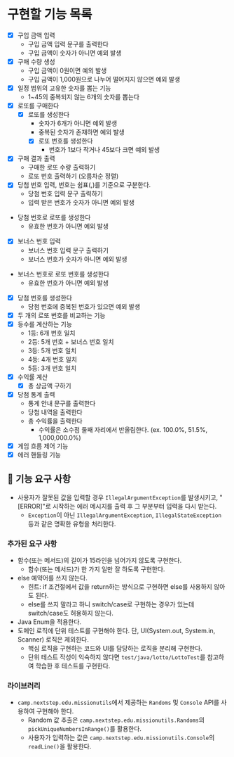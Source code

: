 # 구현할 기능 목록

- [x] 구입 금액 입력
    - 구입 금액 입력 문구를 출력한다
    - 구입 금액이 숫자가 아니면 예외 발생
- [x] 구매 수량 생성
    - 구입 금액이 0원이면 예외 발생
    - 구입 금액이 1,000원으로 나누어 떨어지지 않으면 예외 발생
- [x] 일정 범위의 고유한 숫자를 뽑는 기능
    - 1~45의 중복되지 않는 6개의 숫자를 뽑는다
- [x] 로또를 구매한다
    - [x] 로또를 생성한다
        - 숫자가 6개가 아니면 예외 발생
        - 중복된 숫자가 존재하면 예외 발생
        - [x] 로또 번호를 생성한다
            - 번호가 1보다 작거나 45보다 크면 예외 발생
- [x] 구매 결과 출력
    - 구매한 로또 수량 출력하기
    - 로또 번호 출력하기 (오름차순 정렬)
- [x] 당첨 번호 입력, 번호는 쉼표(,)를 기준으로 구분한다.
    - 당첨 번호 입력 문구 출력하기
    - 입력 받은 번호가 숫자가 아니면 예외 발생
- 당첨 번호로 로또를 생성한다
    - 유효한 번호가 아니면 예외 발생
- [x] 보너스 번호 입력
    - 보너스 번호 입력 문구 출력하기
    - 보너스 번호가 숫자가 아니면 예외 발생
- 보너스 번호로 로또 번호를 생성한다
    - 유효한 번호가 아니면 예외 발생
- [x] 당첨 번호를 생성한다
    - 당첨 번호에 중복된 번호가 있으면 예외 발생
- [x] 두 개의 로또 번호를 비교하는 기능
- [x] 등수를 계산하는 기능
    - 1등: 6개 번호 일치
    - 2등: 5개 번호 + 보너스 번호 일치
    - 3등: 5개 번호 일치
    - 4등: 4개 번호 일치
    - 5등: 3개 번호 일치
- [x] 수익률 계산
    - [x] 총 상금액 구하기
- [x] 당첨 통계 출력
    - 통계 안내 문구를 출력한다
    - 당첨 내역을 출력한다
    - 총 수익률을 출력한다
        - 수익률은 소수점 둘째 자리에서 반올림한다. (ex. 100.0%, 51.5%, 1,000,000.0%)
- [x] 게임 흐름 제어 기능
- [x] 에러 핸들링 기능

## 🚀 기능 요구 사항

- 사용자가 잘못된 값을 입력할 경우 `IllegalArgumentException`를 발생시키고, "[ERROR]"로 시작하는 에러 메시지를 출력 후 그 부분부터 입력을 다시 받는다.
    - `Exception`이 아닌 `IllegalArgumentException`, `IllegalStateException` 등과 같은 명확한 유형을 처리한다.

### 추가된 요구 사항

- 함수(또는 메서드)의 길이가 15라인을 넘어가지 않도록 구현한다.
    - 함수(또는 메서드)가 한 가지 일만 잘 하도록 구현한다.
- else 예약어를 쓰지 않는다.
    - 힌트: if 조건절에서 값을 return하는 방식으로 구현하면 else를 사용하지 않아도 된다.
    - else를 쓰지 말라고 하니 switch/case로 구현하는 경우가 있는데 switch/case도 허용하지 않는다.
- Java Enum을 적용한다.
- 도메인 로직에 단위 테스트를 구현해야 한다. 단, UI(System.out, System.in, Scanner) 로직은 제외한다.
    - 핵심 로직을 구현하는 코드와 UI를 담당하는 로직을 분리해 구현한다.
    - 단위 테스트 작성이 익숙하지 않다면 `test/java/lotto/LottoTest`를 참고하여 학습한 후 테스트를 구현한다.

### 라이브러리

- `camp.nextstep.edu.missionutils`에서 제공하는 `Randoms` 및 `Console`
  API를 사용하여 구현해야 한다.
    - Random 값 추출은 `camp.nextstep.edu.missionutils.Randoms`의 `pickUniqueNumbersInRange()`를 활용한다.
    - 사용자가 입력하는 값은 `camp.nextstep.edu.missionutils.Console`의 `readLine()`을 활용한다.
